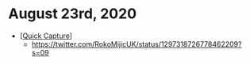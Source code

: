 # August 23rd, 2020
- [[Quick Capture]]
    - https://twitter.com/RokoMijicUK/status/1297318726778462209?s=09



[//begin]: # "Autogenerated link references for markdown compatibility"
[Quick Capture]: ../quick-capture "quick-capture"
[//end]: # "Autogenerated link references"